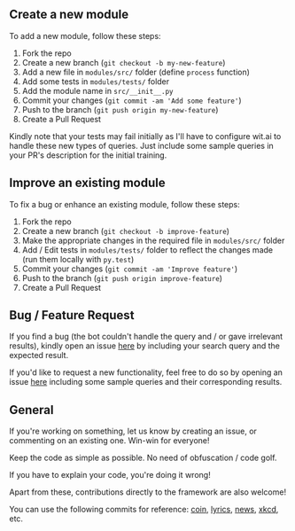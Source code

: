 ## Create a new module

To add a new module, follow these steps:

1. Fork the repo
2. Create a new branch (`git checkout -b my-new-feature`)
3. Add a new file in `modules/src/` folder (define `process` function)
4. Add some tests in `modules/tests/` folder
5. Add the module name in `src/__init__.py`
6. Commit your changes (`git commit -am 'Add some feature'`)
7. Push to the branch (`git push origin my-new-feature`)
8. Create a Pull Request 

Kindly note that your tests may fail initially as I'll have to configure wit.ai to handle these new types of queries. Just include some sample queries in your PR's description for the initial training.

## Improve an existing module

To fix a bug or enhance an existing module, follow these steps:

1. Fork the repo
2. Create a new branch (`git checkout -b improve-feature`)
3. Make the appropriate changes in the required file in `modules/src/` folder
4. Add / Edit tests in `modules/tests/` folder to reflect the changes made (run them locally with `py.test`)
5. Commit your changes (`git commit -am 'Improve feature'`)
6. Push to the branch (`git push origin improve-feature`)
7. Create a Pull Request 

## Bug / Feature Request

If you find a bug (the bot couldn't handle the query and / or gave irrelevant results), kindly open an issue [here](https://github.com/swapagarwal/JARVIS-on-Messenger/issues/new) by including your search query and the expected result.

If you'd like to request a new functionality, feel free to do so by opening an issue [here](https://github.com/swapagarwal/JARVIS-on-Messenger/issues/new) including some sample queries and their corresponding results.

## General

If you're working on something, let us know by creating an issue, or commenting on an existing one. Win-win for everyone!

Keep the code as simple as possible. No need of obfuscation / code golf.

If you have to explain your code, you're doing it wrong!

Apart from these, contributions directly to the framework are also welcome!

You can use the following commits for reference: [coin](https://github.com/swapagarwal/JARVIS-on-Messenger/commit/e3f9f587b9b6d05efb1a2769a4cd75fb4855b4f9), [lyrics](https://github.com/swapagarwal/JARVIS-on-Messenger/commit/d3e7b7c969cc3ca1f8276bab0357c9f3c680b236), [news](https://github.com/swapagarwal/JARVIS-on-Messenger/commit/59beb1ca0a0f5210ebf44809282d0cc7d3d42874), [xkcd](https://github.com/swapagarwal/JARVIS-on-Messenger/commit/e322d312525545d1993fe9bda1c5d78f1407095e), etc.
